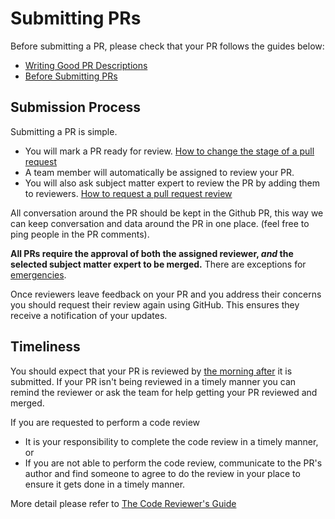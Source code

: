 # Submitting PRs

Before submitting a PR, please check that your PR follows the guides below:
-   [Writing Good PR Descriptions](pr-descriptions.md)
-   [Before Submitting PRs](before-submitting-prs.md)

## Submission Process

Submitting a PR is simple. 
- You will mark a PR ready for review. [How to change the stage of a pull request](https://docs.github.com/en/pull-requests/collaborating-with-pull-requests/proposing-changes-to-your-work-with-pull-requests/changing-the-stage-of-a-pull-request)
- A team member will automatically be assigned to review your PR.
- You will also ask subject matter expert to review the PR by adding them to reviewers. [How to request a pull request review](https://docs.github.com/en/pull-requests/collaborating-with-pull-requests/proposing-changes-to-your-work-with-pull-requests/requesting-a-pull-request-review)

All conversation around the PR should be kept in the Github PR, this way we can keep conversation and data around the PR
in one place. (feel free to ping people in the PR comments).

**All PRs require the approval of both the assigned reviewer, *and* the selected subject matter expert to be merged.**
There are exceptions for [emergencies](../emergencies.md).

Once reviewers leave feedback on your PR and you address their concerns you should request their review again using
GitHub. This ensures they receive a notification of your updates.

## Timeliness

You should expect that your PR is reviewed by [the morning after](../reviewer/speed.md) it is submitted. If your PR
isn't being reviewed in a timely manner you can remind the reviewer or ask the team for help getting your PR reviewed
and merged.

If you are requested to perform a code review
- It is your responsibility to complete the code review in a timely manner, or
- If you are not able to perform the code review, communicate to the PR's author and find someone to agree to do the
  review in your place to ensure it gets done in a timely manner.


More detail please refer to [The Code Reviewer's Guide](../reviewer/index.md)
